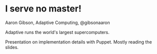 # I serve no master!

Aaron Gibson, Adaptive Computing, @gibsonaaron

Adaptive runs the world's largest supercomputers.

Presentation on implementation details with Puppet. Mostly reading the slides.


